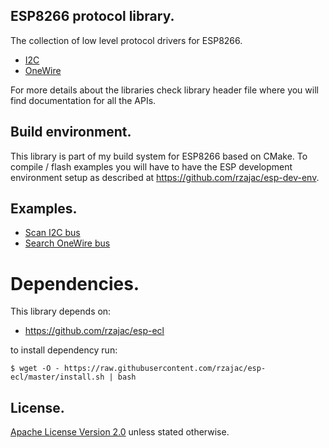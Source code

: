 ## ESP8266 protocol library.

The collection of low level protocol drivers for ESP8266.

- [I2C](src/include/esp_i2c.h)
- [OneWire](src/include/esp_ow.h)

For more details about the libraries check library header file where you will 
find documentation for all the APIs.

## Build environment.

This library is part of my build system for ESP8266 based on CMake.
To compile / flash examples you will have to have the ESP development 
environment setup as described at https://github.com/rzajac/esp-dev-env.

## Examples.

- [Scan I2C bus](examples/i2c_scan)
- [Search OneWire bus](examples/ow_search)

# Dependencies.

This library depends on:

- https://github.com/rzajac/esp-ecl

to install dependency run:

```
$ wget -O - https://raw.githubusercontent.com/rzajac/esp-ecl/master/install.sh | bash
```

## License.

[Apache License Version 2.0](LICENSE) unless stated otherwise.
